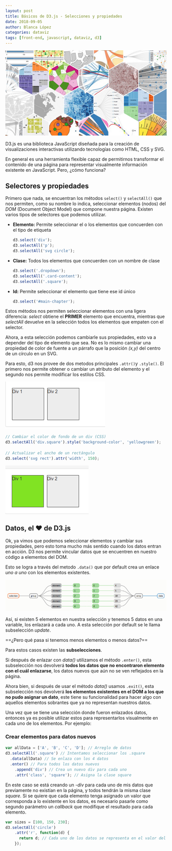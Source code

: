 ```yaml
---
layout: post
title: Básicos de D3.js - Selecciones y propiedades
date: 2018-09-05
author: Blanca López
categories: dataviz
tags: [front-end, javascript, dataviz, d3]
---
```


![D3.js](../assets/images/09375037053.png)

D3.js es una biblioteca JavaScript diseñada para la creación de visualizaciones interactivas utilizando tecnologías como HTML, CSS y SVG.

En general es una herramienta flexible capaz de permitirnos transformar el contenido de una página para representar visualmente información existente en JavaScript. Pero, ¿cómo funciona? 

## Selectores y propiedades

Primero que nada, se encuentran los métodos `select()` y `selectAll()`  que nos permiten, como su nombre lo indica, seleccionar elementos (nodos) del *DOM* (Document Object Model) que compone nuestra página. Existen varios tipos de selectores que podemos utilizar.

* **Elemento:** Permite seleccionar el o los elementos que concuerden con el tipo de etiqueta

  ```javascript
  d3.select('div');
  d3.selectAll('p');
  d3.selectAll('svg circle');
  ```

* **Clase:** Todos los elementos que concuerden con un nombre de clase

  ```javascript
  d3.select('.dropdown');
  d3.selectAll('.card-content');
  d3.selectAll('.square');
  ```

* **Id:**  Permite seleccionar el elemento que tiene ese id único

  ```javascript
  d3.select('#main-chapter');
  ```

Estos métodos nos permiten seleccionar elementos con una ligera diferencia: _select_ obtiene el **PRIMER** elemento que encuentra, mientras que _selectAll_ devuelve en la selección todos los elementos que empaten con el selector.

Ahora, a esta selección podemos cambiarle sus propiedades, esto va a depender del tipo de elemento que sea. No es lo mismo cambiar una propiedad de color de fuente a un párrafo que la posición _(x,y)_ del centro de un círculo en un SVG.

Para esto, d3 nos provee de dos metodos principales `.attr()`y `.style()`. El primero nos permite obtener o cambiar un atributo del elemento y el segundo nos permite modificar los estilos CSS.

![1536198017495](../assets/images/1536198017495.png)

```javascript
// Cambiar el color de fondo de un div (CSS) 
d3.selectAll('div.square').style('background-color', 'yellowgreen'); 

// Actualizar el ancho de un rectángulo
d3.select('svg rect').attr('width', 150);
```

![1536198115097](../assets/images/1536198115097.png)

## Datos, el ❤ de D3.js

Ok, ya vimos que podemos seleccionar elementos y cambiar sus propiedades, pero esto toma mucho más sentido cuando los datos entran en acción. D3 nos permite vincular datos que se encuentren en nuestro código a elementos del DOM. 

Esto se logra a través del metodo `.data()` que por default crea un enlace _uno a uno_ con los elementos existentes.

![1536198751210](../assets/images/1536198751210.png)

Así, si existen 5 elementos en nuestra selección y tenemos 5 datos en una variable, los enlazará a cada uno. A esta selección por default se le llama subselección _update_.

==¿Pero qué pasa si tenemos menos elementos o menos datos?==

Para estos casos existen las **subselecciones**. 

Si después de enlazar con _data()_ utilizamos el método `.enter()`, esta subselección nos devolverá **todos los datos  que  no encontraron elemento con el cuál enlazarse**, los datos nuevos que aún no se ven reflejados en la página.

Ahora bien, si después de usar el método _data()_ usamos `.exit()`, esta subselección nos devolverá **los elementos existentes en el DOM a los que no pudo asignar un dato**, este tiene su funcionalidad para hacer algo con aquellos elementos sobrantes que ya no representan nuestros datos.

Una vez que se tiene una selección donde fueron enlazados datos, entonces ya es posible utilizar estos para representarlos visualmente en cada uno de los elementos. Por ejemplo: 

### Crear elementos para datos nuevos

```javascript
var allData = ['A', 'B', 'C', 'D']; // Arreglo de datos
d3.selectAll('.square') // Intentamos seleccionar los .square
  .data(allData) // Se enlaza con los 4 datos
  .enter() // Para todos los datos nuevos
    .append('div') // Crea un nuevo div para cada uno
	.attr('class', 'square'); // Asigna la clase square
```

En este caso se está creando un _-div_ para cada uno de mis datos que previamente no existían en la página, y todos tendrán la misma clase _square_. Si se quiere que cada elemento tenga asignado un valor que corresponda a lo existente en los datos, es necesario pasarle como segundo parámetro un _callback_ que modifique el resultado para cada elemento.

```javascript
var sizes = [100, 150, 230];
d3.selectAll('circle')
    .attr('r', function(d) {
      return d; // Cada uno de los datos se representa en el valor del radio
	});
```

